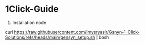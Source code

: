 # 1Click-Guide 
1. Installation node 



curl 
https://raw.githubusercontent.com/imysryasir/Gsnyn-1-Click-Solutions/refs/heads/main/gensyn_setup.sh | bash

